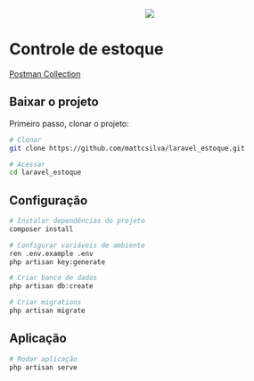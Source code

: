 <p align="center"><img src="https://laravel.com/assets/img/components/logo-laravel.svg"></p>

# Controle de estoque

[Postman Collection](https://documenter.getpostman.com/view/4149600/T1LSA5NB?version=latest)

## Baixar o projeto
Primeiro passo, clonar o projeto:
``` bash
# Clonar
git clone https://github.com/mattcsilva/laravel_estoque.git

# Acessar
cd laravel_estoque
```

## Configuração

``` bash
# Instalar dependências do projeto
composer install

# Configurar variáveis de ambiente
ren .env.example .env
php artisan key:generate
```

``` bash
# Criar banco de dados
php artisan db:create

# Criar migrations
php artisan migrate
```

## Aplicação
``` bash
# Rodar aplicação
php artisan serve
```
